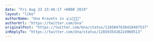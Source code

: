 ```yaml
---
date: "Fri Aug 23 23:46:17 +0000 2019"
layout: "like"
authorName: "Una Kravets in 🇪🇸👩🏻‍💻"
authorUrl: "https://twitter.com/Una"
originalPost: "https://twitter.com/Una/status/1165047638418497537"
inReplyTo: "https://twitter.com/Una/status/1165035416224960513"
---
```

